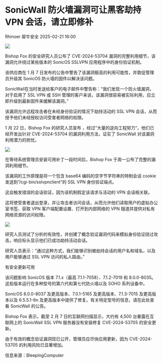 #  SonicWall 防火墙漏洞可让黑客劫持 VPN 会话，请立即修补   
Rhinoer  犀牛安全   2025-02-21 16:00  
  
![](https://mmbiz.qpic.cn/mmbiz_png/qvpgicaewUBlEq1M1v6OCBuknjZQcg1BdI130nQpDquOBRHth8aTcMqrp73HhYzrlCicqykslyYmjdRcQIic1R4hg/640?wx_fmt=png&from=appmsg "")  
  
Bishop Fox 的安全研究人员公布了 CVE-2024-53704 漏洞的完整利用细节，该漏洞允许绕过某些版本的 SonicOS SSLVPN 应用程序中的身份验证机制。  
  
该供应商在 1 月 7 日发布的公告中警告了该漏洞极高的利用可能性，并敦促管理员升级其 SonicOS 防火墙的固件以解决该问题。  
  
SonicWall在当时发送给客户的电子邮件中警告称：“我们发现一个防火墙漏洞，对于启用了 SSL VPN 或 SSH 管理的客户来说，该漏洞很容易被实际利用，应立即升级到最新固件来缓解该漏洞。”  
  
该漏洞允许远程攻击者在未经身份验证的情况下劫持活动的 SSL VPN 会话，从而授予他们未经授权访问受害者网络的权限。  
  
1 月 22 日，Bishop Fox 的研究人员宣布 ，经过“大量的逆向工程努力”，他们已经开发出针对 CVE-2024-53704 的漏洞利用方法，证实了 SonicWall 对该漏洞利用潜力的担忧。  
  
![](https://mmbiz.qpic.cn/mmbiz_png/qvpgicaewUBlEq1M1v6OCBuknjZQcg1BdgqLMd6qKuBaiahlaMK7yB2e9wpNWI4W0lF239QSffbCa5nMRHL0tQbg/640?wx_fmt=png&from=appmsg "")  
  
在等待系统管理员安装可用补丁一段时间后，Bishop Fox 于周一公布了完整的漏洞利用细节。  
  
该漏洞的工作原理是将一个包含 base64 编码的空字节字符串的特制会话 cookie 发送到“/cgi-bin/sslvpnclient”的 SSL VPN 身份验证端点。  
  
这会触发错误的会话验证，因为该机制假定该请求与活动的 VPN 会话相关联。  
  
这将使受害者退出登录，并让攻击者访问会话，从而允许他们读取用户的虚拟办公室书签、获取 VPN 客户端配置设置、打开到内部网络的 VPN 隧道并提供对私有网络资源的访问权限。  
  
![](https://mmbiz.qpic.cn/mmbiz_png/qvpgicaewUBlEq1M1v6OCBuknjZQcg1BdvmaI03Gg3ql4na0mFLW9Zj60WZoUFsRw45lbSkyuJia4JOPqYZ5TBRw/640?wx_fmt=png&from=appmsg "")  
  
研究人员测试了分析的有效性，并创建了概念验证漏洞代码来模拟身份验证绕过攻击。响应标头显示他们已成功劫持活动会话。  
  
研究人员表示：“通过这种方式，我们能够识别被劫持会话的用户名和域名，以及用户能够通过 SSL VPN 访问的私人路由。”  
  
有安全更新可用  
  
该问题影响 SonicOS 版本 7.1.x（最高 7.1.1-7058）、7.1.2-7019 和 8.0.0-8035。这些版本运行在多种型号的第六代和第七代防火墙以及 SOHO 系列设备中。  
  
SonicOS 8.0.0-8037 及更高版本、7.0.1-5165 及更高版本、7.1.3-7015 及更高版本以及 6.5.5.1-6n 及更高版本中提供了修复。有关特定型号的信息，请在此处查看 SonicWall 的公告。  
  
Bishop Fox 表示，截至 2 月 7 日的互联网扫描显示，大约有 4,500 台暴露在互联网上的 SonicWall SSL VPN 服务器没有安装修复 CVE-2024-53705 的安全更新。  
  
由于有效的概念验证漏洞现已公开，管理员应尽快应用更新，因为 CVE-2024-53705 的利用风险已显著增加。  
  
  
信息来源：BleepingComputer  
  
